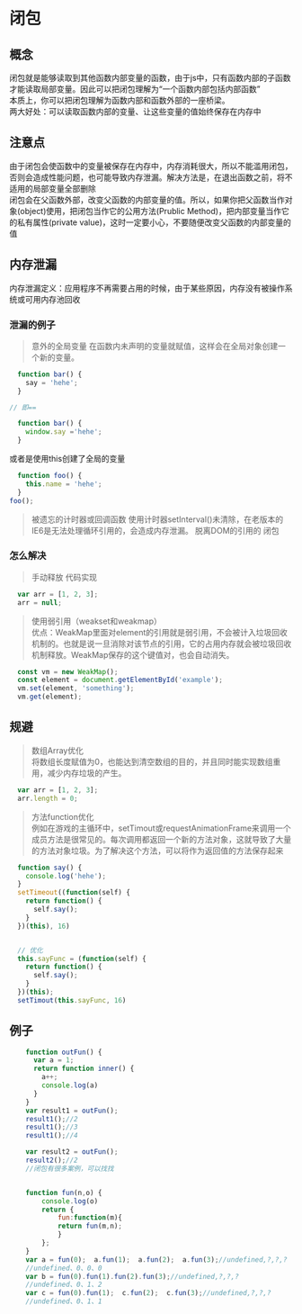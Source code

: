 # 闭包

## 概念

闭包就是能够读取到其他函数内部变量的函数，由于js中，只有函数内部的子函数才能读取局部变量。因此可以把闭包理解为“一个函数内部包括内部函数”  
本质上，你可以把闭包理解为函数内部和函数外部的一座桥梁。  
两大好处：可以读取函数内部的变量、让这些变量的值始终保存在内存中  

## 注意点

由于闭包会使函数中的变量被保存在内存中，内存消耗很大，所以不能滥用闭包，否则会造成性能问题，也可能导致内存泄漏。解决方法是，在退出函数之前，将不适用的局部变量全部删除  
闭包会在父函数外部，改变父函数的内部变量的值。所以，如果你把父函数当作对象(object)使用，把闭包当作它的公用方法(Prublic Method)，把内部变量当作它的私有属性(private value)，这时一定要小心，不要随便改变父函数的内部变量的值

## 内存泄漏

内存泄漏定义：应用程序不再需要占用的时候，由于某些原因，内存没有被操作系统或可用内存池回收  

### 泄漏的例子

> 意外的全局变量
在函数内未声明的变量就赋值，这样会在全局对象创建一个新的变量。

```js
  function bar() {
    say = 'hehe';
  }

// 即==

  function bar() {
    window.say ='hehe';
  }
```

或者是使用this创建了全局的变量

```js
  function foo() {
    this.name = 'hehe';
  }
foo();
```

> 被遗忘的计时器或回调函数
> 使用计时器setInterval()未清除，在老版本的IE6是无法处理循环引用的，会造成内存泄漏。
> 脱离DOM的引用的
> 闭包

### 怎么解决

> 手动释放
代码实现

```js
  var arr = [1, 2, 3];
  arr = null;
```

> 使用弱引用（weakset和weakmap）  
优点：WeakMap里面对element的引用就是弱引用，不会被计入垃圾回收机制的。也就是说一旦消除对该节点的引用，它的占用内存就会被垃圾回收机制释放。WeakMap保存的这个键值对，也会自动消失。  

```js
  const vm = new WeakMap();
  const element = document.getElementById('example');
  vm.set(element, 'something');
  vm.get(element);
```

## 规避

> 数组Array优化  
将数组长度赋值为0，也能达到清空数组的目的，并且同时能实现数组重用，减少内存垃圾的产生。

```js
  var arr = [1, 2, 3];
  arr.length = 0;
```

> 方法function优化  
例如在游戏的主循环中，setTimout或requestAnimationFrame来调用一个成员方法是很常见的。每次调用都返回一个新的方法对象，这就导致了大量的方法对象垃圾。为了解决这个方法，可以将作为返回值的方法保存起来  

```js
  function say() {
    console.log('hehe');
  }
  setTimeout((function(self) {
    return function() {
      self.say();
    }
  })(this), 16)


  // 优化
  this.sayFunc = (function(self) {
    return function() {
      self.say();
    }
  })(this);
  setTimout(this.sayFunc, 16)
```

## 例子

```javascript
    function outFun() {
      var a = 1;
      return function inner() {
        a++;
        console.log(a)
      }
    }
    var result1 = outFun();
    result1();//2
    result1();//3
    result1();//4

    var result2 = outFun();
    result2();//2
    //闭包有很多案例，可以找找


    function fun(n,o) {
        console.log(o)
        return {
            fun:function(m){
            return fun(m,n);
            }
        };
    }
    var a = fun(0);  a.fun(1);  a.fun(2);  a.fun(3);//undefined,?,?,?
    //undefined、0、0、0
    var b = fun(0).fun(1).fun(2).fun(3);//undefined,?,?,?
    //undefined、0、1、2
    var c = fun(0).fun(1);  c.fun(2);  c.fun(3);//undefined,?,?,?
    //undefined、0、1、1
```
